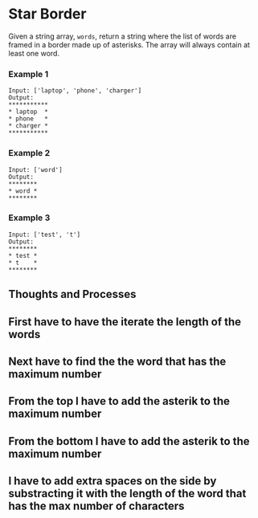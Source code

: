 # Star Border

Given a string array, `words`, return a string where the list of words are framed in a border made up of asterisks. The array will always contain at least one word.

### **Example 1**

```
Input: ['laptop', 'phone', 'charger']
Output:
***********
* laptop  *
* phone   *
* charger *
***********

```

### **Example 2**

```
Input: ['word']
Output:
********
* word *
********

```

### **Example 3**

```
Input: ['test', 't']
Output:
********
* test *
* t    *
********

```

## Thoughts and Processes

## First have to have the iterate the length of the words

## Next have to find the the word that has the maximum number

## From the top l have to add the asterik to the maximum number

## From the bottom l have to add the asterik to the maximum number

## I have to add extra spaces on the side by substracting it with the length of the word that has the max number of characters
